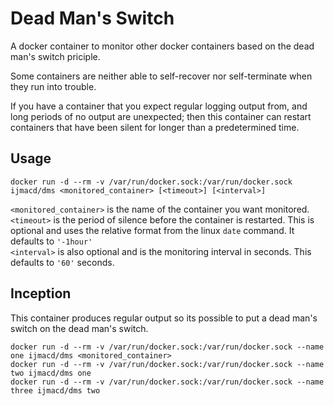 # Dead Man's Switch

A docker container to monitor other docker containers based on the dead man's
switch priciple.

Some containers are neither able to self-recover nor self-terminate when they
run into trouble.

If you have a container that you expect regular logging output from, and long
periods of no output are unexpected; then this container can restart containers
that have been silent for longer than a predetermined time.

## Usage

    docker run -d --rm -v /var/run/docker.sock:/var/run/docker.sock ijmacd/dms <monitored_container> [<timeout>] [<interval>]

`<monitored_container>` is the name of the container you want monitored.  
`<timeout>` is the period of silence before the container is restarted. This is
optional and uses the relative format from the linux `date` command. It defaults
to `'-1hour'`  
`<interval>` is also optional and is the monitoring interval in seconds. This 
defaults to `'60'` seconds.


## Inception

This container produces regular output so its possible to put a dead man's
switch on the dead man's switch.

    docker run -d --rm -v /var/run/docker.sock:/var/run/docker.sock --name one ijmacd/dms <monitored_container>
    docker run -d --rm -v /var/run/docker.sock:/var/run/docker.sock --name two ijmacd/dms one
    docker run -d --rm -v /var/run/docker.sock:/var/run/docker.sock --name three ijmacd/dms two
